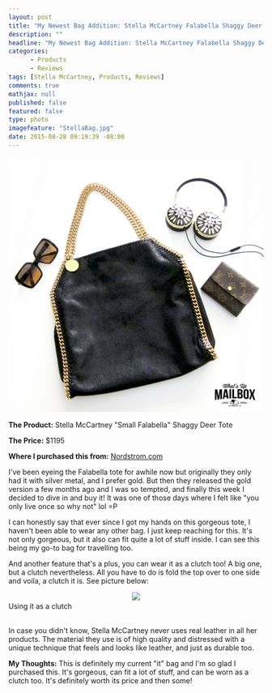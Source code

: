 ```yaml
---
layout: post
title: "My Newest Bag Addition: Stella McCartney Falabella Shaggy Deer Tote!"
description: ""
headline: "My Newest Bag Addition: Stella McCartney Falabella Shaggy Deer Tote!"
categories: 
      - Products
      - Reviews
tags: [Stella McCartney, Products, Reviews]
comments: true
mathjax: null
published: false
featured: false
type: photo
imagefeature: "StellaBag.jpg"
date: 2015-08-28 09:19:39 -08:00
---
```


<center><img src="/images/StellaBag.jpg"></center>
<p><b>The Product:</b> Stella McCartney "Small Falabella" Shaggy Deer Tote</p>
<p><b>The Price:</b> $1195</p>
<p><b>Where I purchased this from:</b> <a href="http://shop.nordstrom.com" target="_blank">Nordstrom.com</a>

<br>

<p>I've been eyeing the Falabella tote for awhile now but originally they only had it with silver metal, and I prefer gold. But then they released the gold version a few months ago and I was so tempted, and finally this week I decided to dive in and buy it! It was one of those days where I felt like "you only live once so why not" lol =P</p>

<p>I can honestly say that ever since I got my hands on this gorgeous tote, I haven't been able to wear any other bag. I just keep reaching for this. It's not only gorgeous, but it also can fit quite a lot of stuff inside. I can see this being my go-to bag for travelling too.</p>

<p>And another feature that's a plus, you can wear it as a clutch too! A big one, but a clutch nevertheless. All you have to do is fold the top over to one side and voila, a clutch it is. See picture below:</p>

<center><img src="/images/StellaBagClutch.jpg"></center>
<figcaption>Using it as a clutch</figcaption>

<br>

<p>In case you didn't know, Stella McCartney never uses real leather in all her products. The material they use is of high quality and distressed with a unique technique that feels and looks like leather, and just as durable too.</p>

<p><i class="icon-exclamation-sign"></i><b> My Thoughts:</b> This is definitely my current "it" bag and I'm so glad I purchased this. It's gorgeous, can fit a lot of stuff, and can be worn as a clutch too. It's definitely worth its price and then some!</p>
